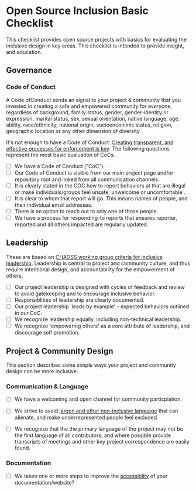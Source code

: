 # Open Source Inclusion Basic Checklist


This checklist provides open source projects with basics for evaluating the inclusive design in key areas.  This checklist is intended to provide insight, and education.

## Governance

### Code of Conduct
A Code ofConduct sends an  signal to your project & community that you invested in creating a safe and empowered community for everyone, regardless of background, family status, gender, gender-identity or expression, marital status, sex, sexual orientation, native language, age, ability, race/ethnicity, national origin, socioenconimic status, religion, geographic location or any other dimension of diversity.

It's not enough to have a Code of Conduct. [Creating transparent, and effective processes for enforcement is key](https://medium.com/mozilla-open-innovation/how-were-making-code-of-conduct-enforcement-real-and-scaling-it-3e382cf94415).  The following questions represent the most basic evaluation of CoCs.


- [ ] We have a Code of Conduct ("CoC").
- [ ] Our Code of Conduct is visible from our main project page and/or repository root and linked from all communication channels.
- [ ] It is clearly stated in the COC how to report behaviors at that are illegal or make individuals/groups feel unsafe, unwelcome or uncomfortable .
- [ ] It is clear to whom that report will go.  This means names of people, and their individual email addresses.
- [ ] There is an option to reach out to only one of those people.
- [ ] We have a process for responding-to reports that ensures reporter, reported and all others impacted are regularly updated.

## Leadership
These are based on [CHAOSS working group criteria for inclusive leadership](https://github.com/chaoss/wg-diversity-inclusion/blob/master/assets/leadership-principles.md).  Leadership is central to project and community culture, and thus require intentional design, and accountability for the empowerment of others. 

- [ ] Our project leadership is designed with cycles of feedback and review to avoid gatekeeping and to encourage inclusive behavior.
- [ ] Responsiblities of leadership are clearly documented.
- [ ] Our project leadership 'leads by example' - expected behaviors outlined in our CoC.
- [ ] We recognize leadership equally, including non-technical leadership.
- [ ] We recognize 'empowering others' as a core attribute of leadership, and discourage self promotion.

## Project & Community Design
This section describes some simple ways your project and community design can be more inclusive.  

### Communication & Language
- [ ] We have a welcoming and open channel for community particpiation.
- [ ] We strive to avoid [jargon and other non-inclusive language](https://open.buffer.com/inclusive-language-tech/) that can alienate, and make underrepresented people feel excluded.

- [ ] We recognize that the the primary language of the project may not be the first language of all contributors, and where possible provide transcripts of meetings and other key project correspondence are easily found.

### Documentation

- [ ] We taken one or more steps to improve the [accessiblity](https://www.comprend.com/blog/2017/test-your-websites-accessibility/) of your documentation/website?  

